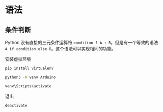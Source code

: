 # 语法

## 条件判断

Python 没有直接的三元条件运算符 `condition ? A : B`，但是有一个等效的语法 `A if condition else B`。这个语法可以实现相同的功能。



安装虚拟环境

```bash
pip install virtualenv
```

```bash
python3 -m venv Arduino
```

```bash
venv\Scripts\activate
```

退出

```bash
deactivate
```

